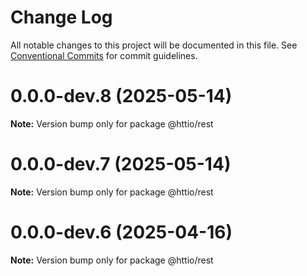 # Change Log

All notable changes to this project will be documented in this file.
See [Conventional Commits](https://conventionalcommits.org) for commit guidelines.

# 0.0.0-dev.8 (2025-05-14)

**Note:** Version bump only for package @httio/rest





# 0.0.0-dev.7 (2025-05-14)

**Note:** Version bump only for package @httio/rest





# 0.0.0-dev.6 (2025-04-16)

**Note:** Version bump only for package @httio/rest
